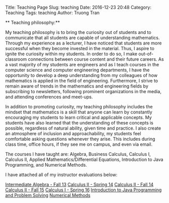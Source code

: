 Title: Teaching Page
Slug: teaching
Date: 2016-12-23 20:48
Category: Teaching
Tags: teaching
Author: Truong Tran

** Teaching philosophy:**  


My teaching philosophy is to bring the curiosity out of students and to communicate that all students are capable of understanding mathematics. Through my experience as a lecturer, I have noticed that students are more successful when they become invested in the material. Thus, I aspire to ignite the curiosity within my students. In order to do so, I make out-of-classroom connections between course content and their future careers. As a vast majority of my students are engineers and as I teach courses in the computer science and computer engineering departments, I have the opportunity to develop a deep understanding from my colleagues of how mathematics is applied in the field of engineering. Furthermore, I strive to remain aware of trends in the mathematics and engineering fields by subscribing to newsletters, following prominent organizations in the media, and attending conferences and meet-ups.  


In addition to promoting curiosity, my teaching philosophy includes the mindset that mathematics is a skill that anyone can learn  by constantly encouraging my students to learn critical and applicable concepts. My students have also learned that the understanding of these concepts is possible, regardless of natural ability, given time and practice. I also create an atmosphere of inclusion and approachability, my students feel comfortable asking questions whenever they arise. This includes during class time, office hours, if they see me on campus, and even via email.


The courses I have taught are: Algebra, Business Calculus, Calculus I, Calculus II, Applied Mathematics/Differential Equations, Introduction to Java Programming, and Numerical Methods.


I have attached all of my instructor evaluations below:


[Intermediate Algebra - Fall 13]({filename}/pdfs/MAPB7_F13.pdf)
[Calculus II - Spring 14]({filename}/pdfs/Math123_S14.pdf)
[Calculus II - Fall 14]({filename}/pdfs/Math123_F14.pdf)
[Calculus II - Fall 15]({filename}/pdfs/Math123_F15.pdf)
[Calculus I - Spring 16]({filename}/pdfs/Math122_S16.pdf)
[Introduction to Java Programming and Problem Solving]({filename}/pdfs/Cecs174_S16.pdf)
[Numerical Methods]({filename}/pdfs/Cecs271_S16.pdf)
